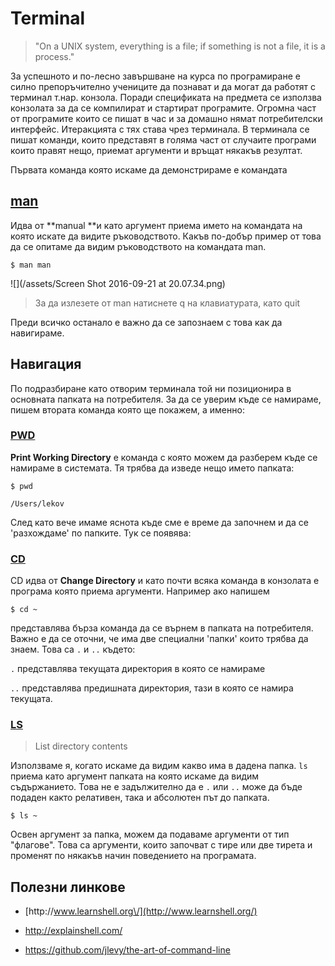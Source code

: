 # Terminal

> "On a UNIX system, everything is a file; if something is not a file, it is a process."

За успешното и по-лесно завършване на курса по програмиране е силно препоръчително учениците да познават и да могат да работят с терминал т.нар. конзола. Поради спецификата на предмета се използва конзолата за да се компилират и стартират програмите. Огромна част от програмите които се пишат в час и за домашно нямат потребителски интерфейс. Итеракцията с тях става чрез терминала. В терминала се пишат команди, които представят в голяма част от случаите програми които правят нещо, приемат аргументи и връщат някакъв резултат.

Първата команда която искаме да демонстрираме е командата

## [man](http://explainshell.com/explain?cmd=man)

Идва от **manual **и като аргумент приема името на командата на която искате да видите ръководството. Какъв по-добър пример от това да се опитаме да видим ръководството на командата man.

`$ man man`

![](/assets/Screen Shot 2016-09-21 at 20.07.34.png)

> За да излезете от man натиснете q на клавиатурата, като quit

Преди всичко останало е важно да се запознаем с това как да навигираме.

## Навигация

По подразбиране като отворим терминала той ни позиционира в основната папката на потребителя. За да се уверим къде се намираме, пишем втората команда която ще покажем, а именно:

### [PWD](http://explainshell.com/explain?cmd=pwd)

**Print Working Directory** е команда с която можем да разберем къде се намираме в системата. Тя трябва да изведе нещо името папката:

`$ pwd `

`/Users/lekov`

След като вече имаме яснота къде сме е време да започнем и да се 'разхождаме' по папките. Тук се появява:

### [CD](http://explainshell.com/explain?cmd=cd)

CD идва от **Change Directory** и като почти всяка команда в конзолата е програма която приема аргументи. Например ако напишем

`$ cd ~`

представлява бърза команда да се върнем в папката на потребителя. Важно е да се оточни, че има две специални 'папки' които трябва да знаем. Това са `.` и `..`  където:

`.` представлява текущата директория в която се намираме

`..` представлява предишната директория, тази в която се намира текущата.

### [LS](http://explainshell.com/explain?cmd=ls)

> List directory contents

Използваме я, когато искаме да видим какво има в дадена папка. `ls` приема като аргумент папката на която искаме да видим съдържанието. Това не е задължително да е `.` или `..` може да бъде подаден както релативен, така и абсолютен път до папката.

`$ ls ~`

Освен аргумент за папка, можем да подаваме аргументи от тип "флагове". Това са аргументи, които започват с тире или две тирета и променят по някакъв начин поведението на програмата.

## Полезни линкове

* [http:\/\/www.learnshell.org\/](http://www.learnshell.org/)

* [http:\/\/explainshell.com\/](http://explainshell.com/)

* [https:\/\/github.com\/jlevy\/the-art-of-command-line](https://github.com/jlevy/the-art-of-command-line)


